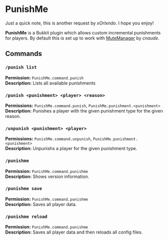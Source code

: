 # PunishMe
Just a quick note, this is another request by *xOrlxndo*. I hope you enjoy!

**PunishMe** is a Bukkit plugin which allows custom incremental punishments for players. By default this is set up to work with [MuteManager](http://dev.bukkit.org/bukkit-plugins/mutemanager/) by *cnaude*.

## Commands

### `/punish list`
**Permission:** `PunishMe.command.punish`  
**Description:** Lists all available punishments

### `/punish <punishment> <player> <reason>`
**Permissions:** `PunishMe.command.punish`, `PunishMe.punishment.<punishment>`  
**Description:** Punishes a player with the given punishment type for the given reason.

### `/unpunish <punishment> <player>`
**Permissions:** `PunishMe.command.unpunish`, `PunishMe.punishment.<punishment>`  
**Description:** Unpunishs a player for the given punishment type.

### `/punishme`
**Permission:** `PunishMe.command.punishme`  
**Description:** Shows version information.

### `/punishme save`
**Permission:** `PunishMe.command.punishme`  
**Description:** Saves all player data.

### `/punishme reload`
**Permission:** `PunishMe.command.punishme`  
**Description:** Saves all player data and then reloads all config files.